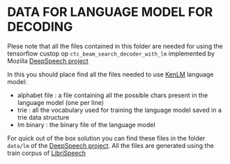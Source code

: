 # DATA FOR LANGUAGE MODEL FOR DECODING

Plese note that all the files contained in this folder are needed for using the tensorflow custop op `ctc_beam_search_decoder_with_lm` implemented by Mozilla [DeepSpeech project](https://github.com/mozilla/DeepSpeech)

In this you should place find all the files needed to use [KenLM](https://kheafield.com/code/kenlm/) language model:
- alphabet file : a file containing all the possible chars present in the language model (one per line)
- trie : all the vocabulary used for training the language model saved in a trie data structure 
- lm binary : the binary file of the language model

For quick out of the box solution you can find these files  in the folder `data/lm` of the [DeepSpeech project](https://github.com/mozilla/DeepSpeech).
All the files are generated using the train corpus of [LibriSpeech](http://www.openslr.org/12/)



